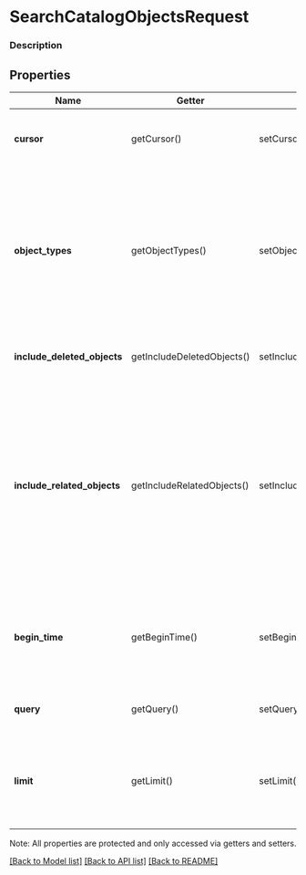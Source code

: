 # SearchCatalogObjectsRequest

### Description



## Properties
Name | Getter | Setter | Type | Description | Notes
------------ | ------------- | ------------- | ------------- | ------------- | -------------
**cursor** | getCursor() | setCursor($value) | **string** | The pagination cursor returned in the previous response. Leave unset for an initial request. See [Pagination](/basics/api101/pagination) for more information. | [optional] 
**object_types** | getObjectTypes() | setObjectTypes($value) | **string[]** | The desired set of object types to appear in the search results. The legal values are taken from the [CatalogObjectType](#type-catalogobjecttype) enumeration, namely &#x60;\&quot;ITEM\&quot;&#x60;, &#x60;\&quot;ITEM_VARIATION\&quot;&#x60;, &#x60;\&quot;CATEGORY\&quot;&#x60;, &#x60;\&quot;DISCOUNT\&quot;&#x60;, &#x60;\&quot;TAX\&quot;&#x60;, &#x60;\&quot;MODIFIER\&quot;&#x60;, or &#x60;\&quot;MODIFIER_LIST\&quot;&#x60;. See [CatalogObjectType](#type-catalogobjecttype) for possible values | [optional] 
**include_deleted_objects** | getIncludeDeletedObjects() | setIncludeDeletedObjects($value) | **bool** | If &#x60;true&#x60;, deleted objects will be included in the results. Deleted objects will have their &#x60;is_deleted&#x60; field set to &#x60;true&#x60;. | [optional] 
**include_related_objects** | getIncludeRelatedObjects() | setIncludeRelatedObjects($value) | **bool** | If &#x60;true&#x60;, the response will include additional objects that are related to the requested object, as follows:  If a [CatalogItem](#type-catalogitem) is returned in the object field of the response, its associated [CatalogCategory](#type-catalogcategory), [CatalogTax](#type-catalogtax)es, [CatalogImage](#type-catalogimage)s and [CatalogModifierList](#type-catalogmodifierlist)s will be included in the &#x60;related_objects&#x60; field of the response.  If a [CatalogItemVariation](#type-catalogitemvariation) is returned in the object field of the response, its parent [CatalogItem](#type-catalogitem) will be included in the &#x60;related_objects&#x60; field of the response. | [optional] 
**begin_time** | getBeginTime() | setBeginTime($value) | **string** | Return objects modified after this [timestamp](#workingwithdates), in RFC 3339 format, e.g., \&quot;2016-09-04T23:59:33.123Z\&quot;. The timestamp is exclusive - objects with a timestamp equal to &#x60;begin_time&#x60; will not be included in the response. | [optional] 
**query** | getQuery() | setQuery($value) | [**\SquareConnect\Model\CatalogQuery**](CatalogQuery.md) | A query to be used to filter or sort the results. If no query is specified, the entire catalog will be returned. | [optional] 
**limit** | getLimit() | setLimit($value) | **int** | A limit on the number of results to be returned in a single page. The limit is advisory - the implementation may return more or fewer results. If the supplied limit is negative, zero, or is higher than the maximum limit of 1,000, it will be ignored. | [optional] 

Note: All properties are protected and only accessed via getters and setters.

[[Back to Model list]](../../README.md#documentation-for-models) [[Back to API list]](../../README.md#documentation-for-api-endpoints) [[Back to README]](../../README.md)

